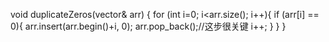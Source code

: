  void duplicateZeros(vector<int>& arr) {
     for (int i=0; i<arr.size(); i++){
            if (arr[i] == 0){
                arr.insert(arr.begin()+i, 0);
                arr.pop_back();//这步很关键
                i++;
            }
        }
    }
